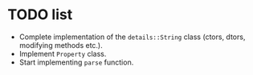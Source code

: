 # TODO list

- Complete implementation of the `details::String` class (ctors, dtors, modifying methods etc.).
- Implement `Property` class.
- Start implementing `parse` function.